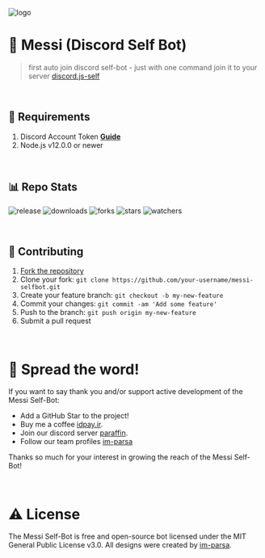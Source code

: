![logo](https://cdn.discordapp.com/attachments/776425421968244768/868961378885574776/000_9EK9HK2028129.png)

# 🤖 Messi (Discord Self Bot)
> first auto join discord self-bot - just with one command join it to your server [discord.js-self](https://www.npmjs.com/package/discord.js-self)

<br/>

## 🔧 Requirements
1. Discord Account Token **[Guide](https://discordjs.guide/preparations/setting-up-a-bot-application.html#creating-your-bot)**
2. Node.js v12.0.0 or newer

<br/>

## 📊 Repo Stats

<p align="left">
    <img src="https://img.shields.io/github/release/im-parsa/messi-selfbot.svg" alt="release">
    <img src="https://img.shields.io/github/downloads/im-parsa/messi-selfbot/total.svg" alt="downloads">
    <img src="https://img.shields.io/github/forks/im-parsa/messi-selfbot.svg" alt="forks">
    <img src="https://img.shields.io/github/stars/im-parsa/messi-selfbot.svg" alt="stars">
    <img src="https://img.shields.io/github/watchers/im-parsa/messi-selfbot.svg" alt="watchers">
</p>

<br/>

## 🤝 Contributing
1. [Fork the repository](https://github.com/im-parsa/messi-selfbot/fork)
2. Clone your fork: `git clone https://github.com/your-username/messi-selfbot.git`
3. Create your feature branch: `git checkout -b my-new-feature`
4. Commit your changes: `git commit -am 'Add some feature'`
5. Push to the branch: `git push origin my-new-feature`
6. Submit a pull request

<br/>

# 🌟 Spread the word!

If you want to say thank you and/or support active development of the Messi Self-Bot:
- Add a GitHub Star to the project!
- Buy me a coffee [idpay.ir](https://idpay.ir/paraffin-donate).
- Join our discord server [paraffin](https://discord.com/invite/RUrks4JqW6).
- Follow our team profiles [im-parsa](https://github.com/im-parsa)

Thanks so much for your interest in growing the reach of the Messi Self-Bot!

<br/>

# ⚠️ License

The Messi Self-Bot is free and open-source bot licensed under the MIT General Public License v3.0. All designs were created by [im-parsa](https://github.com/im-parsa).

<br />
